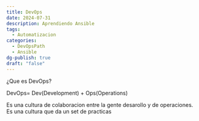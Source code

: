 ```yaml
---
title: DevOps
date: 2024-07-31
description: Aprendiendo Ansible
tags:
  - Automatizacion
categories:
  - DevOpsPath
  - Ansible
dg-publish: true
draft: "false"
---
```


¿Que es DevOps?

DevOps= Dev(Development) + Ops(Operations)

Es una cultura de colaboracion entre la gente desarollo y de operaciones. Es una cultura que da un set de practicas